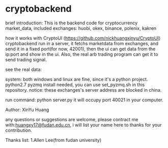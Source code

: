 # cryptobackend

brief introduction:
This is the backend code for cryptocurrency market_data, included exchanges: huobi, okex, binance, polenix, kakren

how it works with CryptoUI (https://github.com/nickhuangxinyu/CryptoUI)
cryptobackend run in a server, it fetchs marketdata from exchanges, and send it in a fixed port(for now, 42001), then the ui can get
data from the ip:port and show in the ui. Also, the real arb trading program can get it to send trading signal.

see the real data:



system:
both windows and linux are fine, since it's a python project.
python2.7
pyzmq install needed, you can use set_pyzmq.sh in this repository.
notice: these exchanges's server address are blocked in china.

run command:
python server.py
it will occupy port 40021 in your computer.

Author:
XinYu Huang

any questions or suggestions are welcome, please contract me with:huangxy17@fudan.edu.cn, i will list your name here to thanks for
your contribution.

Thanks list:
1.Allen Lee(from fudan university)

